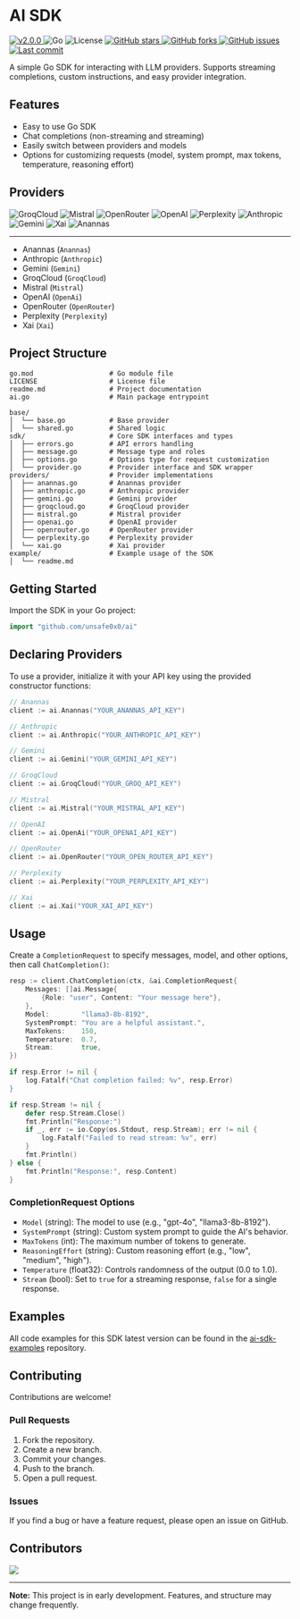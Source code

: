 # AI SDK

<p align="left">
    <a href="https://github.com/unsafe0x0/ai-sdk/releases/tag/v2.0.0">
        <img src="https://img.shields.io/badge/v2.0.0-blue.svg" alt="v2.0.0">
    </a>
    <img src="https://img.shields.io/badge/Go-00ADD8?logo=go&labelColor=white" alt="Go">
    <img src="https://img.shields.io/badge/License-MIT-green" alt="License">
    <a href="https://github.com/unsafe0x0/ai">
        <img src="https://img.shields.io/github/stars/unsafe0x0/ai?style=social" alt="GitHub stars">
        <img src="https://img.shields.io/github/forks/unsafe0x0/ai?style=social" alt="GitHub forks">
        <img src="https://img.shields.io/github/issues/unsafe0x0/ai" alt="GitHub issues">
        <img src="https://img.shields.io/github/last-commit/unsafe0x0/ai" alt="Last commit">
    </a>
    <br/>
</p>

A simple Go SDK for interacting with LLM providers. Supports streaming completions, custom instructions, and easy provider integration.

## Features

- Easy to use Go SDK
- Chat completions (non-streaming and streaming)
- Easily switch between providers and models
- Options for customizing requests (model, system prompt, max tokens, temperature, reasoning effort)

## Providers

   <div align="left">
    <img src="https://img.shields.io/badge/GroqCloud-FF6F00" alt="GroqCloud">
    <img src="https://img.shields.io/badge/Mistral-1976D2" alt="Mistral">
    <img src="https://img.shields.io/badge/OpenRouter-43A047" alt="OpenRouter">
    <img src="https://img.shields.io/badge/OpenAI-6E4AFF" alt="OpenAI">
    <img src="https://img.shields.io/badge/Perplexity-00B8D4" alt="Perplexity">
    <img src="https://img.shields.io/badge/Anthropic-FF4081" alt="Anthropic">
    <img src="https://img.shields.io/badge/Gemini-7C4DFF" alt="Gemini">
    <img src="https://img.shields.io/badge/Xai-FFFFFF" alt="Xai">
    <img src="https://img.shields.io/badge/Anannas-FF6F00" alt="Anannas">
    <br/>
    </div>

---

- Anannas (`Anannas`)
- Anthropic (`Anthropic`)
- Gemini (`Gemini`)
- GroqCloud (`GroqCloud`)
- Mistral (`Mistral`)
- OpenAI (`OpenAi`)
- OpenRouter (`OpenRouter`)
- Perplexity (`Perplexity`)
- Xai (`Xai`)

## Project Structure

```text
go.mod                   # Go module file
LICENSE                  # License file
readme.md                # Project documentation
ai.go                    # Main package entrypoint

base/
│  └── base.go           # Base provider
│  └── shared.go         # Shared logic
sdk/                     # Core SDK interfaces and types
│  ├── errors.go         # API errors handling
│  ├── message.go        # Message type and roles
│  ├── options.go        # Options type for request customization
│  └── provider.go       # Provider interface and SDK wrapper
providers/               # Provider implementations
│  ├── anannas.go        # Anannas provider
│  ├── anthropic.go      # Anthropic provider
│  ├── gemini.go         # Gemini provider
│  ├── groqcloud.go      # GroqCloud provider
│  ├── mistral.go        # Mistral provider
│  ├── openai.go         # OpenAI provider
│  ├── openrouter.go     # OpenRouter provider
│  └── perplexity.go     # Perplexity provider
│  └── xai.go            # Xai provider
example/                 # Example usage of the SDK
│  └── readme.md
```

## Getting Started

Import the SDK in your Go project:

```go
import "github.com/unsafe0x0/ai"
```

## Declaring Providers

To use a provider, initialize it with your API key using the provided constructor functions:

```go
// Anannas
client := ai.Anannas("YOUR_ANANNAS_API_KEY")

// Anthropic
client := ai.Anthropic("YOUR_ANTHROPIC_API_KEY")

// Gemini
client := ai.Gemini("YOUR_GEMINI_API_KEY")

// GroqCloud
client := ai.GroqCloud("YOUR_GROQ_API_KEY")

// Mistral
client := ai.Mistral("YOUR_MISTRAL_API_KEY")

// OpenAI
client := ai.OpenAi("YOUR_OPENAI_API_KEY")

// OpenRouter
client := ai.OpenRouter("YOUR_OPEN_ROUTER_API_KEY")

// Perplexity
client := ai.Perplexity("YOUR_PERPLEXITY_API_KEY")

// Xai
client := ai.Xai("YOUR_XAI_API_KEY")
```

## Usage

Create a `CompletionRequest` to specify messages, model, and other options, then call `ChatCompletion()`:

```go
resp := client.ChatCompletion(ctx, &ai.CompletionRequest{
	Messages: []ai.Message{
		{Role: "user", Content: "Your message here"},
	},
	Model:        "llama3-8b-8192",
	SystemPrompt: "You are a helpful assistant.",
	MaxTokens:    150,
	Temperature:  0.7,
	Stream:       true,
})

if resp.Error != nil {
	log.Fatalf("Chat completion failed: %v", resp.Error)
}

if resp.Stream != nil {
	defer resp.Stream.Close()
	fmt.Println("Response:")
	if _, err := io.Copy(os.Stdout, resp.Stream); err != nil {
		log.Fatalf("Failed to read stream: %v", err)
	}
	fmt.Println()
} else {
	fmt.Println("Response:", resp.Content)
}
```

### CompletionRequest Options

- `Model` (string): The model to use (e.g., "gpt-4o", "llama3-8b-8192").
- `SystemPrompt` (string): Custom system prompt to guide the AI's behavior.
- `MaxTokens` (int): The maximum number of tokens to generate.
- `ReasoningEffort` (string): Custom reasoning effort (e.g., "low", "medium", "high").
- `Temperature` (float32): Controls randomness of the output (0.0 to 1.0).
- `Stream` (bool): Set to `true` for a streaming response, `false` for a single response.

## Examples

All code examples for this SDK latest version can be found in the [ai-sdk-examples](https://github.com/unsafe0x0/ai-sdk-examples) repository.

## Contributing

Contributions are welcome!

### Pull Requests

1.  Fork the repository.
2.  Create a new branch.
3.  Commit your changes.
4.  Push to the branch.
5.  Open a pull request.

### Issues

If you find a bug or have a feature request, please open an issue on GitHub.

## Contributors

<a href="https://github.com/unsafe0x0/ai/graphs/contributors">
  <img src="https://contrib.rocks/image?repo=unsafe0x0/ai" />
</a>

---

**Note:** This project is in early development. Features, and structure may change frequently.
